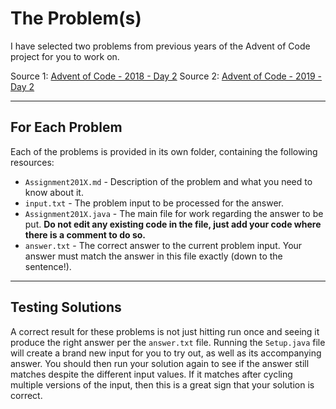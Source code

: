 # The Problem(s)

I have selected two problems from previous years of the Advent of Code project for you to work on.

Source 1: [Advent of Code - 2018 - Day 2](https://adventofcode.com/2018/day/2)
Source 2: [Advent of Code - 2019 - Day 2](https://adventofcode.com/2019/day/2)

---

## For Each Problem

Each of the problems is provided in its own folder, containing the following resources:
- `Assignment201X.md` - Description of the problem and what you need to know about it.
- `input.txt` - The problem input to be processed for the answer.
- `Assignment201X.java` - The main file for work regarding the answer to be put. **Do not edit any existing code in the file, just add your code where there is a comment to do so.**
- `answer.txt` - The correct answer to the current problem input. Your answer must match the answer in this file exactly (down to the sentence!).

---

## Testing Solutions

A correct result for these problems is not just hitting run once and seeing it produce the right answer per the `answer.txt` file. Running the `Setup.java` file will create a brand new input for you to try out, as well as its accompanying answer. You should then run your solution again to see if the answer still matches despite the different input values. If it matches after cycling multiple versions of the input, then this is a great sign that your solution is correct.